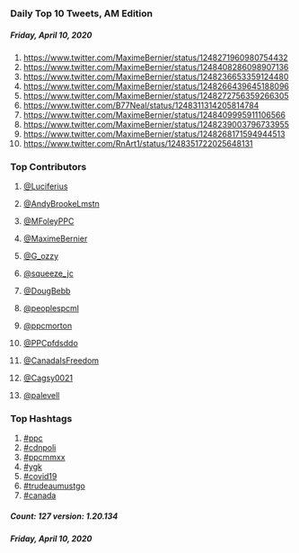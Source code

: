### Daily Top 10 Tweets, AM Edition
##### Friday, April 10, 2020
 1) https://www.twitter.com/MaximeBernier/status/1248271960980754432
 2) https://www.twitter.com/MaximeBernier/status/1248408286098907136
 3) https://www.twitter.com/MaximeBernier/status/1248236653359124480
 4) https://www.twitter.com/MaximeBernier/status/1248266439645188096
 5) https://www.twitter.com/MaximeBernier/status/1248272756359266305
 6) https://www.twitter.com/B77Neal/status/1248311314205814784
 7) https://www.twitter.com/MaximeBernier/status/1248409995911106566
 8) https://www.twitter.com/MaximeBernier/status/1248239003796733955
 9) https://www.twitter.com/MaximeBernier/status/1248268171594944513
10) https://www.twitter.com/RnArt1/status/1248351722025648131

### Top Contributors
  1) [@Luciferius](https://www.twitter.com/Luciferius)
  2) [@AndyBrookeLmstn](https://www.twitter.com/AndyBrookeLmstn)
  3) [@MFoleyPPC](https://www.twitter.com/MFoleyPPC)
  4) [@MaximeBernier](https://www.twitter.com/MaximeBernier)
  5) [@G_ozzy](https://www.twitter.com/G_ozzy)
  6) [@squeeze_jc](https://www.twitter.com/squeeze_jc)
  7) [@DougBebb](https://www.twitter.com/DougBebb)
  8) [@peoplespcml](https://www.twitter.com/peoplespcml)
  9) [@ppcmorton](https://www.twitter.com/ppcmorton)
 10) [@PPCpfdsddo](https://www.twitter.com/PPCpfdsddo)

 11) [@CanadaIsFreedom](https://www.twitter.com/CanadaIsFreedom)
 12) [@Cagsy0021](https://www.twitter.com/Cagsy0021)
 13) [@palevell](https://www.twitter.com/palevell)


### Top Hashtags

  1) [#ppc](https://www.twitter.com/hashtag/ppc)
  2) [#cdnpoli](https://www.twitter.com/hashtag/cdnpoli)
  3) [#ppcmmxx](https://www.twitter.com/hashtag/ppcmmxx)
  4) [#ygk](https://www.twitter.com/hashtag/ygk)
  5) [#covid19](https://www.twitter.com/hashtag/covid19)
  6) [#trudeaumustgo](https://www.twitter.com/hashtag/trudeaumustgo)
  7) [#canada](https://www.twitter.com/hashtag/canada)

##### Count: 127	version: 1.20.134
##### Friday, April 10, 2020

